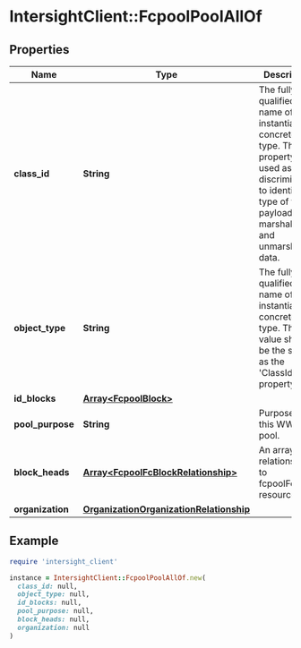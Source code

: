 # IntersightClient::FcpoolPoolAllOf

## Properties

| Name | Type | Description | Notes |
| ---- | ---- | ----------- | ----- |
| **class_id** | **String** | The fully-qualified name of the instantiated, concrete type. This property is used as a discriminator to identify the type of the payload when marshaling and unmarshaling data. | [default to &#39;fcpool.Pool&#39;] |
| **object_type** | **String** | The fully-qualified name of the instantiated, concrete type. The value should be the same as the &#39;ClassId&#39; property. | [default to &#39;fcpool.Pool&#39;] |
| **id_blocks** | [**Array&lt;FcpoolBlock&gt;**](FcpoolBlock.md) |  | [optional] |
| **pool_purpose** | **String** | Purpose of this WWN pool. | [optional] |
| **block_heads** | [**Array&lt;FcpoolFcBlockRelationship&gt;**](FcpoolFcBlockRelationship.md) | An array of relationships to fcpoolFcBlock resources. | [optional][readonly] |
| **organization** | [**OrganizationOrganizationRelationship**](OrganizationOrganizationRelationship.md) |  | [optional] |

## Example

```ruby
require 'intersight_client'

instance = IntersightClient::FcpoolPoolAllOf.new(
  class_id: null,
  object_type: null,
  id_blocks: null,
  pool_purpose: null,
  block_heads: null,
  organization: null
)
```

